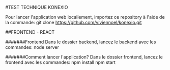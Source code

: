 #TEST TECHNIQUE KONEXIO

Pour lancer l'application web locallement, importez ce repository à l'aide de la commande: git clone https://github.com/viviennoel/konexio.git

##FRONTEND - REACT

#######Frontend
Dans le dossier backend, lancez le backend avec les commandes:
node server

#######Comment lancer l'application?
Dans le dossier frontend, lancez le frontend avec les commandes:
npm install
npm start

